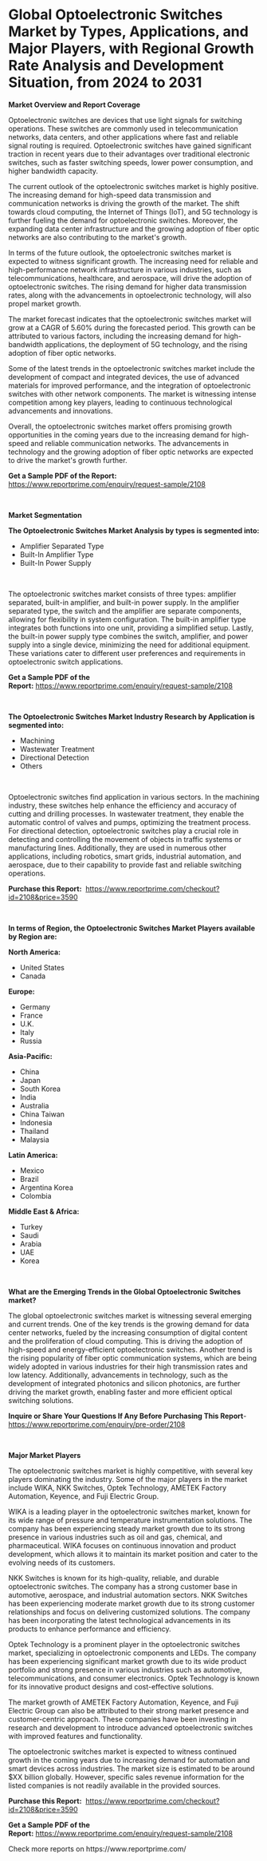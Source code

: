 <p><h1>Global Optoelectronic Switches Market by Types, Applications, and Major Players, with Regional Growth Rate Analysis and Development Situation, from 2024 to 2031</h1></p><p><strong>Market Overview and Report Coverage</strong></p>
<p><p>Optoelectronic switches are devices that use light signals for switching operations. These switches are commonly used in telecommunication networks, data centers, and other applications where fast and reliable signal routing is required. Optoelectronic switches have gained significant traction in recent years due to their advantages over traditional electronic switches, such as faster switching speeds, lower power consumption, and higher bandwidth capacity.</p><p>The current outlook of the optoelectronic switches market is highly positive. The increasing demand for high-speed data transmission and communication networks is driving the growth of the market. The shift towards cloud computing, the Internet of Things (IoT), and 5G technology is further fueling the demand for optoelectronic switches. Moreover, the expanding data center infrastructure and the growing adoption of fiber optic networks are also contributing to the market's growth.</p><p>In terms of the future outlook, the optoelectronic switches market is expected to witness significant growth. The increasing need for reliable and high-performance network infrastructure in various industries, such as telecommunications, healthcare, and aerospace, will drive the adoption of optoelectronic switches. The rising demand for higher data transmission rates, along with the advancements in optoelectronic technology, will also propel market growth.</p><p>The market forecast indicates that the optoelectronic switches market will grow at a CAGR of 5.60% during the forecasted period. This growth can be attributed to various factors, including the increasing demand for high-bandwidth applications, the deployment of 5G technology, and the rising adoption of fiber optic networks.</p><p>Some of the latest trends in the optoelectronic switches market include the development of compact and integrated devices, the use of advanced materials for improved performance, and the integration of optoelectronic switches with other network components. The market is witnessing intense competition among key players, leading to continuous technological advancements and innovations.</p><p>Overall, the optoelectronic switches market offers promising growth opportunities in the coming years due to the increasing demand for high-speed and reliable communication networks. The advancements in technology and the growing adoption of fiber optic networks are expected to drive the market's growth further.</p></p>
<p><strong>Get a Sample PDF of the Report:</strong> <a href="https://www.reportprime.com/enquiry/request-sample/2108">https://www.reportprime.com/enquiry/request-sample/2108</a></p>
<p>&nbsp;</p>
<p><strong>Market Segmentation</strong></p>
<p><strong>The Optoelectronic Switches Market Analysis by types is segmented into:</strong></p>
<p><ul><li>Amplifier Separated Type</li><li>Built-In Amplifier Type</li><li>Built-In Power Supply</li></ul></p>
<p>&nbsp;</p>
<p><p>The optoelectronic switches market consists of three types: amplifier separated, built-in amplifier, and built-in power supply. In the amplifier separated type, the switch and the amplifier are separate components, allowing for flexibility in system configuration. The built-in amplifier type integrates both functions into one unit, providing a simplified setup. Lastly, the built-in power supply type combines the switch, amplifier, and power supply into a single device, minimizing the need for additional equipment. These variations cater to different user preferences and requirements in optoelectronic switch applications.</p></p>
<p><strong>Get a Sample PDF of the Report:</strong>&nbsp;<a href="https://www.reportprime.com/enquiry/request-sample/2108">https://www.reportprime.com/enquiry/request-sample/2108</a></p>
<p>&nbsp;</p>
<p><strong>The Optoelectronic Switches Market Industry Research by Application is segmented into:</strong></p>
<p><ul><li>Machining</li><li>Wastewater Treatment</li><li>Directional Detection</li><li>Others</li></ul></p>
<p>&nbsp;</p>
<p><p>Optoelectronic switches find application in various sectors. In the machining industry, these switches help enhance the efficiency and accuracy of cutting and drilling processes. In wastewater treatment, they enable the automatic control of valves and pumps, optimizing the treatment process. For directional detection, optoelectronic switches play a crucial role in detecting and controlling the movement of objects in traffic systems or manufacturing lines. Additionally, they are used in numerous other applications, including robotics, smart grids, industrial automation, and aerospace, due to their capability to provide fast and reliable switching operations.</p></p>
<p><strong>Purchase this Report:</strong>&nbsp; <a href="https://www.reportprime.com/checkout?id=2108&price=3590">https://www.reportprime.com/checkout?id=2108&price=3590</a></p>
<p>&nbsp;</p>
<p><strong>In terms of Region, the Optoelectronic Switches Market Players available by Region are:</strong></p>
<p>
    <p> <strong> North America: </strong>
        <ul>
            <li>United States</li>
            <li>Canada</li>
        </ul>
        </p> 
    <p> <strong> Europe: </strong>
        <ul>
            <li>Germany</li>
            <li>France</li>
            <li>U.K.</li>
            <li>Italy</li>
            <li>Russia</li>
        </ul>
        </p> 
    <p> <strong> Asia-Pacific: </strong>
        <ul>
            <li>China</li>
            <li>Japan</li>
            <li>South Korea</li>
            <li>India</li>
            <li>Australia</li>
            <li>China Taiwan</li>
            <li>Indonesia</li>
            <li>Thailand</li>
            <li>Malaysia</li>
        </ul>
        </p> 
    <p> <strong> Latin America: </strong>
        <ul>
            <li>Mexico</li>
            <li>Brazil</li>
            <li>Argentina Korea</li>
            <li>Colombia</li>
        </ul>
        </p> 
    <p> <strong> Middle East & Africa: </strong>
        <ul>
            <li>Turkey</li>
            <li>Saudi</li>
            <li>Arabia</li>
            <li>UAE</li>
            <li>Korea</li>
        </ul>
    </p>
    </p>
<p>&nbsp;</p>
<p><strong>What are the Emerging Trends in the Global Optoelectronic Switches market?</strong></p>
<p><p>The global optoelectronic switches market is witnessing several emerging and current trends. One of the key trends is the growing demand for data center networks, fueled by the increasing consumption of digital content and the proliferation of cloud computing. This is driving the adoption of high-speed and energy-efficient optoelectronic switches. Another trend is the rising popularity of fiber optic communication systems, which are being widely adopted in various industries for their high transmission rates and low latency. Additionally, advancements in technology, such as the development of integrated photonics and silicon photonics, are further driving the market growth, enabling faster and more efficient optical switching solutions.</p></p>
<p><strong>Inquire or Share Your Questions If Any Before Purchasing This Report</strong>- <a href="https://www.reportprime.com/enquiry/pre-order/2108">https://www.reportprime.com/enquiry/pre-order/2108</a></p>
<p>&nbsp;</p>
<p><strong>Major Market Players</strong></p>
<p><p>The optoelectronic switches market is highly competitive, with several key players dominating the industry. Some of the major players in the market include WIKA, NKK Switches, Optek Technology, AMETEK Factory Automation, Keyence, and Fuji Electric Group.</p><p>WIKA is a leading player in the optoelectronic switches market, known for its wide range of pressure and temperature instrumentation solutions. The company has been experiencing steady market growth due to its strong presence in various industries such as oil and gas, chemical, and pharmaceutical. WIKA focuses on continuous innovation and product development, which allows it to maintain its market position and cater to the evolving needs of its customers.</p><p>NKK Switches is known for its high-quality, reliable, and durable optoelectronic switches. The company has a strong customer base in automotive, aerospace, and industrial automation sectors. NKK Switches has been experiencing moderate market growth due to its strong customer relationships and focus on delivering customized solutions. The company has been incorporating the latest technological advancements in its products to enhance performance and efficiency.</p><p>Optek Technology is a prominent player in the optoelectronic switches market, specializing in optoelectronic components and LEDs. The company has been experiencing significant market growth due to its wide product portfolio and strong presence in various industries such as automotive, telecommunications, and consumer electronics. Optek Technology is known for its innovative product designs and cost-effective solutions.</p><p>The market growth of AMETEK Factory Automation, Keyence, and Fuji Electric Group can also be attributed to their strong market presence and customer-centric approach. These companies have been investing in research and development to introduce advanced optoelectronic switches with improved features and functionality.</p><p>The optoelectronic switches market is expected to witness continued growth in the coming years due to increasing demand for automation and smart devices across industries. The market size is estimated to be around $XX billion globally. However, specific sales revenue information for the listed companies is not readily available in the provided sources.</p></p>
<p><strong>Purchase this Report:</strong>&nbsp;&nbsp;<a href="https://www.reportprime.com/checkout?id=2108&price=3590">https://www.reportprime.com/checkout?id=2108&price=3590</a></p>
<p></p>
<p><strong>Get a Sample PDF of the Report:</strong>&nbsp;<a href="https://www.reportprime.com/enquiry/request-sample/2108">https://www.reportprime.com/enquiry/request-sample/2108</a></p>
<p>Check more reports on https://www.reportprime.com/</p>